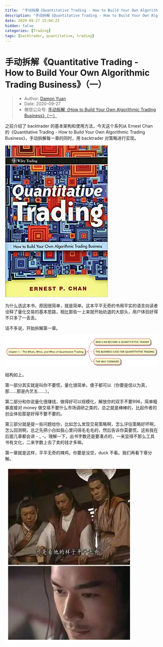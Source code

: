```yaml
---
title:  "手动拆解《Quantitative Trading - How to Build Your Own Algorithmic Trading Business》（一）"
description: "手动拆解《Quantitative Trading - How to Build Your Own Algorithmic Trading Business》（一）"
date: 2020-09-27 15:04:23
hidden: false
categories: [Trading]
tags: [backtrader, quantitative, trading]
---
```


# 手动拆解《Quantitative Trading - How to Build Your Own Algorithmic Trading Business》（一）

> * Author: [Damon Yuan](https://www.damonyuan.com)
> * Date: 2020-09-27
> * 微信公众号: [手动拆解《How to Build Your Own Algorithmic Trading Business》（一）](https://mp.weixin.qq.com/s/tE6AHa63TQ37R-SBOCzJbg)

之前介绍了 backtrader 的基本架构和使用方法，今天这个系列从 Ernest Chan 的《Quantitative Trading - How to Build Your Own Algorithmic Trading Business》，手动拆解每一章的同时，用 backtrader 对策略进行实现。

![Quantitative Trading - How to Build Your Own Algorithmic Trading Business](cover.jpg "Quantitative Trading - How to Build Your Own Algorithmic Trading Business")

为什么选这本书，原因很简单，就是简单。这本平平无奇的书用平实的语言向读者诠释了量化交易的基本思路，相比那些一上来就开始劝退的大部头，用户体验好得不只多了一丢丢。

话不多说，开始拆解第一章。

![第一章](c1.png "第一章")

结构如上。

第一部分其实就是叫你不要慌，量化很简单，傻子都可以（你要是信以为真，那……那是内艺五……）。

第二部分和你说量化很赚钱，做得好可以规模化，解放你的双手不要996，简单粗暴直接对 money 做交易不要什么市场调研之类的，总之就是棒棒的，比起作者的创业体验那是好得不要不要的。

第三部分就是提一些问题给你，比如怎么发现交易策略啊，怎么评估策略好坏啊，怎么回测啊，总之先把小白如我心里问得毛毛毛的，然后告诉你莫要慌，这些我在后面几章都会讲 - _ -。理解一下，出书字数还是要凑点的，一来显得不那么工具书有文化，二来字数上去了卖的钱才多嘛。

第一章就是这样，平平无奇的辣鸡，你要是没空，duck 不看。我们再看下章分解。

![平平无奇](平平无奇.jpg "平平无奇")